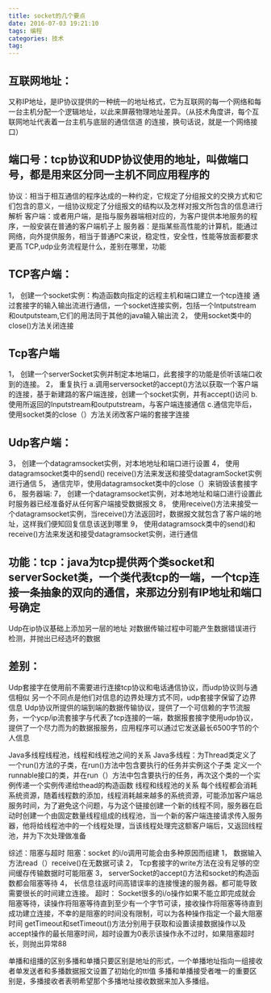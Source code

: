 ```yaml
---
title: socket的几个要点
date: 2016-07-03 19:21:10
tags: 编程
categories: 技术
tag:
---
```

## 互联网地址：
又称IP地址，是IP协议提供的一种统一的地址格式，它为互联网的每一个网络和每一台主机分配一个逻辑地址，以此来屏蔽物理地址差异。（从技术角度讲，每个互联网地址代表着一台主机与底层的通信信道 的连接，换句话说，就是一个网络接口）
## 端口号：tcp协议和UDP协议使用的地址，叫做端口号，都是用来区分同一主机不同应用程序的
协议：相当于相互通信的程序达成的一种约定，它规定了分组报文的交换方式和它们包含的意义，一组协议规定了分组报文的结构以及怎样对报文所包含的信息进行解析
客户端：或者用户端，是指与服务器端相对应的，为客户提供本地服务的程序，一般安装在普通的客户端机子上
服务器：是指某些高性能的计算机，能通过网络，向外提供服务，相当于普通PC来说，稳定性，安全性，性能等放面都要求更高
TCP,udp业务流程是什么，差别在哪里，功能
## TCP客户端：
1，	创建一个socket实例：构造函数向指定的远程主机和端口建立一个tcp连接
通过套接字的输入输出流进行通信，一个socket连接实例，包括一个Intputstream和outputsteam,它们的用法同于其他的java输入输出流
2，	使用socket类中的close()方法关闭连接
## Tcp客户端
1，	创建一个serverSocket实例并制定本地端口，此套接字的功能是侦听该端口收到的连接。
2，	重复执行 a.调用serversocket的accept()方法以获取一个客户端的连接，基于新建路的客户端连接，创建一个socket实例，并有accept()访问 b.使用所返回的Inputstream和outputstream，与客户端连接通信 c.通信完毕后，使用socket类的close（）方法关闭改客户端的套接字连接
## Udp客户端：
3，	创建一个datagramsocket实例，对本地地址和端口进行设置
4，	使用datagramsocket类中的send() receive()方法来发送和接受datagramSocket实例进行通信
5，	通信完毕，使用datagramsocket类中的close（）来销毁该套接字
6，	服务器端:
7，	创建一个datagramsocket实例，对本地地址和端口进行设置此时服务器已经准备好从任何客户端接受数据报文
8，	使用receive()方法来接受一个datagramsocket实例，当receive()方法返回时，数据报文就包含了客户端的地址，这样我们便知回复信息该送到哪里
9，	使用datagramsock类中的send()和receive()方法来发送和接受datagramsocket实例，进行通信
## 功能：tcp：java为tcp提供两个类socket和serverSocket类，一个类代表tcp的一端，一个tcp连接一条抽象的双向的通信，来那边分别有IP地址和端口号确定
Udp在ip协议基础上添加另一层的地址
对数据传输过程中可能产生数据错误进行检测，并抛出已经选坏的数据
## 差别：
Udp套接字在使用前不需要进行连接tcp协议和电话通信协议，而udp协议则与通信相似
另一个不同点是他们对信息的边界处理方式不同，udp套接字保留了边界信息
Udp协议所提供的端到端的数据传输协议，提供了一个可信赖的字节流服务，一个ycp/ip流套接字与代表了tcp连接的一端，数据报套接字使用udp协议，提供了一个尽力而为的数据报服务，应用程序可以通过它发送最长6500字节的个人信息
<!--more-->
Java多线程线程池，线程和线程池之间的关系
Java多线程：为Thread类定义了一个run()方法的子类，在run()方法中包含要执行的任务并实例这个子类
定义一个runnable接口的类，并在run（）方法中包含要执行的任务，再次这个类的一个实例传递一个实例传递给thead的构造函数
线程和线程池的关系
每个线程都会消耗系统资源，随着线程数的添加，线程消耗越来越多的系统资源，可能添加客户端总服务时间，为了避免这个问题，与为这个链接创建一个新的线程不同，服务器在启动时创建一个由固定数量线程组成的线程池，当一个新的客户端连接请求传入服务器，他将给线程池中的一个线程处理，当该线程处理完这额客户端后，又返回线程池，并为下次处理做准备

综述：阻塞与超时
阻塞：socket 的i/o调用可能会由多种原因而组建
1，	数据输入方法read（）receive()在无数据可读
2，	Tcp套接字的write方法在没有足够的空间缓存传输数据时可能阻塞
3，	serverSocket的accept()方法和socket的构造函数都会阻塞等待
4，	长信息往返时间高错误率的连接慢速的服务器。都可能导致需要很长的时间建立连接。
超时：
Socket很多的i/o操作如果不能立即完成就会阻塞等待，读操作将阻塞等待直到至少有一个字节可读，接收操作将阻塞等待直到成功建立连接，不幸的是阻塞的时间没有限制，可以为各种操作指定一个最大阻塞时间
getTimeout和setTimeout()方法分别用于获取和设置读接数据操作以及accept操作的最长阻塞时间，超时设置为0表示该操作永不过时，如果阻塞超时长，则抛出异常88


单播和组播的区别多播和单播只要区别是地址的形式，一个单播地址指向一组接收者单发送者和多播数据报文设置了初始化的ttl值
多播和单播接受者唯一的重要区别是，多播接收者表明希望那个多播地址接收数据来加入多播组。
